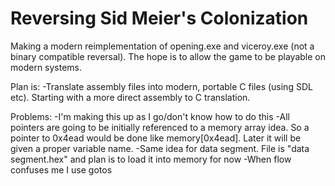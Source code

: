 # Reversing Sid Meier's Colonization

Making a modern reimplementation of opening.exe and viceroy.exe (not a binary compatible reversal). The hope is to allow the game to be playable on modern systems.

Plan is:
-Translate assembly files into modern, portable C files (using SDL etc). Starting with a more direct assembly to C translation.

Problems:
-I'm making this up as I go/don't know how to do this
-All pointers are going to be initially referenced to a memory array idea. So a pointer to 0x4ead would be done like memory[0x4ead]. Later it will be given a proper variable name.
-Same idea for data segment. File is "data segment.hex" and plan is to load it into memory for now
-When flow confuses me I use gotos
